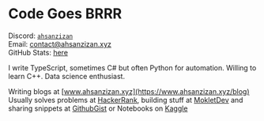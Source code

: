 # Code Goes BRRR
Discord: [`ahsanzizan`](https://discordapp.com/users/650696568227233823) <br />
Email: contact@ahsanzizan.xyz
<br />
GitHub Stats: [here](https://github.com/ahsanzizan/stats)

I write TypeScript, sometimes C# but often Python for automation. Willing to learn C++. Data science enthusiast.

Writing blogs at [www.ahsanzizan.xyz](https://www.ahsanzizan.xyz/blog) <br />
Usually solves problems at [HackerRank](https://www.hackerrank.com/profile/ahsanzizan), building stuff at [MokletDev](https://github.com/moklet-dev) and sharing snippets at [GithubGist](https://gist.github.com/ahsanzizan) or Notebooks on [Kaggle](https://www.kaggle.com/ahsanawadullahazizan)
